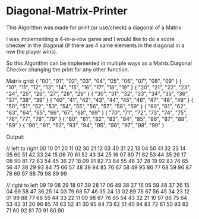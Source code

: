 # Diagonal-Matrix-Printer

This Algorithm was made for print (or use/check) a diagonal of a Matrix.

I was implementing a 4-in-a-row game and I would like to do a score checker in the diagonal (if there are 4 same elements in the diagonal in a row the player wins).

So this Algorithm can be implemented in multiple ways as a Matrix Diagonal Checker changing the print for any other function.


Matrix grid: 
				{ "00", "01", "02", "03", "04", "05", "06", "07", "08", "09" }
				{ "10", "11", "12", "13", "14", "15", "16", "17", "18", "19" }
				{ "20", "21", "22", "23", "24", "25", "26", "27", "28", "29" }
				{ "30", "31", "32", "33", "34", "35", "36", "37", "38", "39" }
				{ "40", "41", "42", "43", "44", "45", "46", "47", "48", "49" }
				{ "50", "51", "52", "53", "54", "55", "56", "57", "58", "59" }
				{ "60", "61", "62", "63", "64", "65", "66", "67", "68", "69" }
				{ "70", "71", "72", "73", "74", "75", "76", "77", "78", "79" }
				{ "80", "81", "82", "83", "84", "85", "86", "87", "88", "89" }
				{ "90", "91", "92", "93", "94", "95", "96", "97", "98", "99" }
        
Output:

// left to right
00 
10 01 
20 11 02 
30 21 12 03 
40 31 22 13 04 
50 41 32 23 14 05 
60 51 42 33 24 15 06 
70 61 52 43 34 25 16 07 
80 71 62 53 44 35 26 17 08 
90 81 72 63 54 45 36 27 18 09 
91 82 73 64 55 46 37 28 19 
92 83 74 65 56 47 38 29 
93 84 75 66 57 48 39 
94 85 76 67 58 49 
95 86 77 68 59 
96 87 78 69 
97 88 79 
98 89 
99 


// right to left
09 
19 08 
29 18 07 
39 28 17 06 
49 38 27 16 05 
59 48 37 26 15 04 
69 58 47 36 25 14 03 
79 68 57 46 35 24 13 02 
89 78 67 56 45 34 23 12 01 
99 88 77 66 55 44 33 22 11 00 
98 87 76 65 54 43 32 21 10 
97 86 75 64 53 42 31 20 
96 85 74 63 52 41 30 
95 84 73 62 51 40 
94 83 72 61 50 
93 82 71 60 
92 81 70 
91 80 
90 
